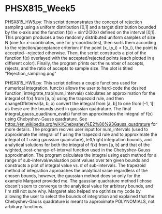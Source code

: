 # PHSX815_Week5

PHSX815_HW5.py: This script demonstrates the concept of rejection sampling using a uniform distribution [0,1] and a target distribution bounded by the x-axis and the function f(x) = sin^2(20x) defined on the interval [0,1]. This program produces a two randomly distributed uniform samples of size N (one for x-coordinates, one for y-coordinates), then sorts them according to the rejection/acceptance criterion: if the point (x_i,y_i) < f(x_i), the point is accepted--rejected otherwise. Then, the script constructs a plot of the function f(x) overlayed with the accepted/rejected points (each plotted in a different color). Finally, the program prints out the number of accepts, rejects, and the ratio of accepts to sample size. The plot is titled "Rejection_sampling.png"

PHSX815_HW6.py: This script defines a couple functions used for numerical integration. func(x) allows the user to hard-code the desired function, intregrate_trap(num_intervals) calculates an approximation for the integral of f(x) from [a, b] using the trapezoid rule, and then changeOfInterval(a, b, x) convert the integral from [a, b] to one from [-1, 1] as these are the bounds used in gaussian quadrature. The final integral_gauss_quad(num_evals) function approximates the integral of f(x) using Chebyshev-Gauss quadrature. See https://en.wikipedia.org/wiki/Chebyshev%E2%80%93Gauss_quadrature for more details. The program recives user input for num_intervals (used to approximate the integral of f using the trapezoid rule and to approximate the integral of f using gaussian quadrature), left/right integration bounds, and analytical solutions for both the integral of f(x) from [a, b] and that of the wighted, post-change-of-interval function used in the Chebyshev-Gauss approximation. The program calculates the integral using each method for a range of sub-interval/evaluation point values over teh given bounds and constructs a plot of integral value vs. # of sub-intervals. The trapezoid method of integration approaches the analytical value regardless of the chosen bounds, however, the gaussian method does so only for the example Margaret provided me. The gaussian quadrature method I chose doesn't seem to converge to the analytical value for arbitrary bounds, and I'm still not sure why. Margaret also helped me optimize my code by allowing the user to select the bounds of integration and explained that the Chebyshev-Gauss quadrature is meant to approximate POLYNOMIALS, not arbitrary functions.
